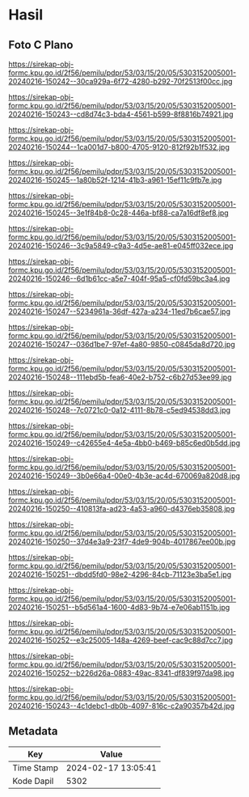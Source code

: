 # Hasil

## Foto C Plano

https://sirekap-obj-formc.kpu.go.id/2f56/pemilu/pdpr/53/03/15/20/05/5303152005001-20240216-150242--30ca929a-6f72-4280-b292-70f2513f00cc.jpg

https://sirekap-obj-formc.kpu.go.id/2f56/pemilu/pdpr/53/03/15/20/05/5303152005001-20240216-150243--cd8d74c3-bda4-4561-b599-8f8816b74921.jpg

https://sirekap-obj-formc.kpu.go.id/2f56/pemilu/pdpr/53/03/15/20/05/5303152005001-20240216-150244--1ca001d7-b800-4705-9120-812f92b1f532.jpg

https://sirekap-obj-formc.kpu.go.id/2f56/pemilu/pdpr/53/03/15/20/05/5303152005001-20240216-150245--1a80b52f-1214-41b3-a961-15ef11c9fb7e.jpg

https://sirekap-obj-formc.kpu.go.id/2f56/pemilu/pdpr/53/03/15/20/05/5303152005001-20240216-150245--3e1f84b8-0c28-446a-bf88-ca7a16df8ef8.jpg

https://sirekap-obj-formc.kpu.go.id/2f56/pemilu/pdpr/53/03/15/20/05/5303152005001-20240216-150246--3c9a5849-c9a3-4d5e-ae81-e045ff032ece.jpg

https://sirekap-obj-formc.kpu.go.id/2f56/pemilu/pdpr/53/03/15/20/05/5303152005001-20240216-150246--6d1b61cc-a5e7-404f-95a5-cf0fd59bc3a4.jpg

https://sirekap-obj-formc.kpu.go.id/2f56/pemilu/pdpr/53/03/15/20/05/5303152005001-20240216-150247--5234961a-36df-427a-a234-11ed7b6cae57.jpg

https://sirekap-obj-formc.kpu.go.id/2f56/pemilu/pdpr/53/03/15/20/05/5303152005001-20240216-150247--036d1be7-97ef-4a80-9850-c0845da8d720.jpg

https://sirekap-obj-formc.kpu.go.id/2f56/pemilu/pdpr/53/03/15/20/05/5303152005001-20240216-150248--111ebd5b-fea6-40e2-b752-c6b27d53ee99.jpg

https://sirekap-obj-formc.kpu.go.id/2f56/pemilu/pdpr/53/03/15/20/05/5303152005001-20240216-150248--7c0721c0-0a12-4111-8b78-c5ed94538dd3.jpg

https://sirekap-obj-formc.kpu.go.id/2f56/pemilu/pdpr/53/03/15/20/05/5303152005001-20240216-150249--c42655e4-4e5a-4bb0-b469-b85c6ed0b5dd.jpg

https://sirekap-obj-formc.kpu.go.id/2f56/pemilu/pdpr/53/03/15/20/05/5303152005001-20240216-150249--3b0e66a4-00e0-4b3e-ac4d-670069a820d8.jpg

https://sirekap-obj-formc.kpu.go.id/2f56/pemilu/pdpr/53/03/15/20/05/5303152005001-20240216-150250--410813fa-ad23-4a53-a960-d4376eb35808.jpg

https://sirekap-obj-formc.kpu.go.id/2f56/pemilu/pdpr/53/03/15/20/05/5303152005001-20240216-150250--37d4e3a9-23f7-4de9-904b-4017867ee00b.jpg

https://sirekap-obj-formc.kpu.go.id/2f56/pemilu/pdpr/53/03/15/20/05/5303152005001-20240216-150251--dbdd5fd0-98e2-4296-84cb-71123e3ba5e1.jpg

https://sirekap-obj-formc.kpu.go.id/2f56/pemilu/pdpr/53/03/15/20/05/5303152005001-20240216-150251--b5d561a4-1600-4d83-9b74-e7e06ab1151b.jpg

https://sirekap-obj-formc.kpu.go.id/2f56/pemilu/pdpr/53/03/15/20/05/5303152005001-20240216-150252--e3c25005-148a-4269-beef-cac9c88d7cc7.jpg

https://sirekap-obj-formc.kpu.go.id/2f56/pemilu/pdpr/53/03/15/20/05/5303152005001-20240216-150252--b226d26a-0883-49ac-8341-df839f97da98.jpg

https://sirekap-obj-formc.kpu.go.id/2f56/pemilu/pdpr/53/03/15/20/05/5303152005001-20240216-150243--4c1debc1-db0b-4097-816c-c2a90357b42d.jpg


## Metadata

| Key        | Value               |
| ---------- | ------------------- |
| Time Stamp | 2024-02-17 13:05:41 |
| Kode Dapil | 5302                |



